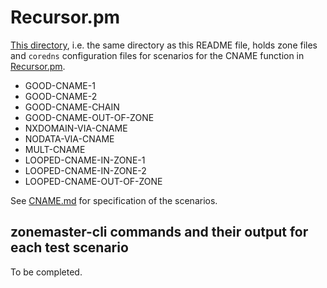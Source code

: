 # Recursor.pm

[This directory](.), i.e. the same directory as this README file, holds
zone files and `coredns` configuration files for scenarios for the
CNAME function in [Recursor.pm].

* GOOD-CNAME-1
* GOOD-CNAME-2
* GOOD-CNAME-CHAIN
* GOOD-CNAME-OUT-OF-ZONE
* NXDOMAIN-VIA-CNAME
* NODATA-VIA-CNAME
* MULT-CNAME
* LOOPED-CNAME-IN-ZONE-1
* LOOPED-CNAME-IN-ZONE-2
* LOOPED-CNAME-OUT-OF-ZONE

See [CNAME.md] for specification of the scenarios.


## zonemaster-cli commands and their output for each test scenario

To be completed.



[CNAME.md]:                            ../../../docs/public/specifications/test-zones/Engine/Recursor-PM/CNAME.md
[Recursor.pm]:                         https://github.com/zonemaster/zonemaster-engine/blob/master/lib/Zonemaster/Engine/Recursor.pm
